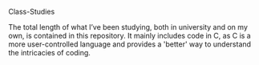 Class-Studies

The total length of what I’ve been studying, both in university and on my own, is contained in this repository. It mainly includes code in C, as C is a more user-controlled language and provides a 'better' way to understand the intricacies of coding.
